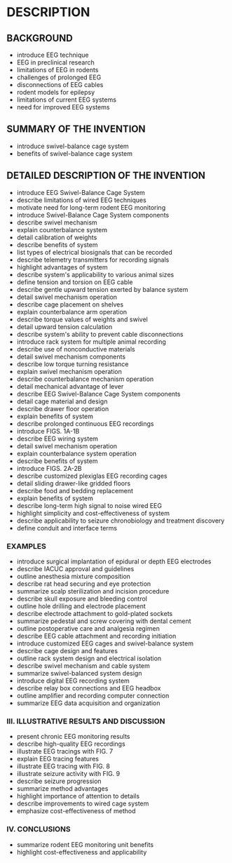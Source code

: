 # DESCRIPTION

## BACKGROUND

- introduce EEG technique
- EEG in preclinical research
- limitations of EEG in rodents
- challenges of prolonged EEG
- disconnections of EEG cables
- rodent models for epilepsy
- limitations of current EEG systems
- need for improved EEG systems

## SUMMARY OF THE INVENTION

- introduce swivel-balance cage system
- benefits of swivel-balance cage system

## DETAILED DESCRIPTION OF THE INVENTION

- introduce EEG Swivel-Balance Cage System
- describe limitations of wired EEG techniques
- motivate need for long-term rodent EEG monitoring
- introduce Swivel-Balance Cage System components
- describe swivel mechanism
- explain counterbalance system
- detail calibration of weights
- describe benefits of system
- list types of electrical biosignals that can be recorded
- describe telemetry transmitters for recording signals
- highlight advantages of system
- describe system's applicability to various animal sizes
- define tension and torsion on EEG cable
- describe gentle upward tension exerted by balance system
- detail swivel mechanism operation
- describe cage placement on shelves
- explain counterbalance arm operation
- describe torque values of weights and swivel
- detail upward tension calculation
- describe system's ability to prevent cable disconnections
- introduce rack system for multiple animal recording
- describe use of nonconductive materials
- detail swivel mechanism components
- describe low torque turning resistance
- explain swivel mechanism operation
- describe counterbalance mechanism operation
- detail mechanical advantage of lever
- describe EEG Swivel-Balance Cage System components
- detail cage material and design
- describe drawer floor operation
- explain benefits of system
- describe prolonged continuous EEG recordings
- introduce FIGS. 1A-1B
- describe EEG wiring system
- detail swivel mechanism operation
- explain counterbalance system operation
- describe benefits of system
- introduce FIGS. 2A-2B
- describe customized plexiglas EEG recording cages
- detail sliding drawer-like gridded floors
- describe food and bedding replacement
- explain benefits of system
- describe long-term high signal to noise wired EEG
- highlight simplicity and cost-effectiveness of system
- describe applicability to seizure chronobiology and treatment discovery
- define conduit and interface terms

### EXAMPLES

- introduce surgical implantation of epidural or depth EEG electrodes
- describe IACUC approval and guidelines
- outline anesthesia mixture composition
- describe rat head securing and eye protection
- summarize scalp sterilization and incision procedure
- describe skull exposure and bleeding control
- outline hole drilling and electrode placement
- describe electrode attachment to gold-plated sockets
- summarize pedestal and screw covering with dental cement
- outline postoperative care and analgesia regimen
- describe EEG cable attachment and recording initiation
- introduce customized EEG cages and swivel-balance system
- describe cage design and features
- outline rack system design and electrical isolation
- describe swivel mechanism and cable system
- summarize swivel-balanced system design
- introduce digital EEG recording system
- describe relay box connections and EEG headbox
- outline amplifier and recording computer connection
- summarize EEG data acquisition and organization

### III. ILLUSTRATIVE RESULTS AND DISCUSSION

- present chronic EEG monitoring results
- describe high-quality EEG recordings
- illustrate EEG tracings with FIG. 7
- explain EEG tracing features
- illustrate EEG tracing with FIG. 8
- illustrate seizure activity with FIG. 9
- describe seizure progression
- summarize method advantages
- highlight importance of attention to details
- describe improvements to wired cage system
- emphasize cost-effectiveness of method

### IV. CONCLUSIONS

- summarize rodent EEG monitoring unit benefits
- highlight cost-effectiveness and applicability

